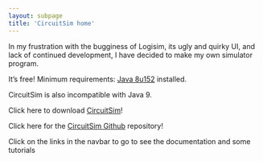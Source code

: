 ```yaml
---
layout: subpage
title: 'CircuitSim home'
---
```


In my frustration with the bugginess of Logisim, its ugly and quirky UI, 
and lack of continued development, I have decided to make my own simulator program.

It’s free! Minimum requirements: [Java 8u152] installed.

CircuitSim is also incompatible with Java 9.

Click here to download [CircuitSim]!

Click here for the [CircuitSim Github] repository!

Click on the links in the navbar to go to see the documentation and some tutorials

[Java 8u152]: http://java.sun.com/
[CircuitSim]: https://www.roiatalla.com/public/CircuitSim/
[CircuitSim Github]: https://www.github.com/ra4king/CircuitSim
